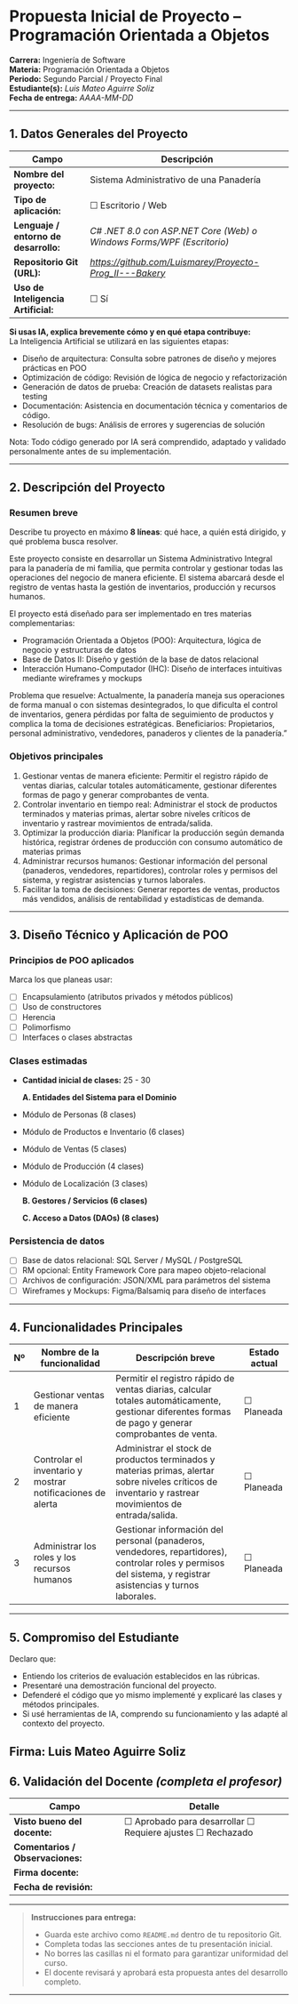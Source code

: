 # Propuesta Inicial de Proyecto – Programación Orientada a Objetos

**Carrera:** Ingeniería de Software  
**Materia:** Programación Orientada a Objetos  
**Periodo:** Segundo Parcial / Proyecto Final  
**Estudiante(s):** *Luis Mateo Aguirre Soliz*  
**Fecha de entrega:** *AAAA-MM-DD*  

---

## 1. Datos Generales del Proyecto

| Campo | Descripción |
|--------|-------------|
| **Nombre del proyecto:** | Sistema Administrativo de una Panadería
| **Tipo de aplicación:** | ☐ Escritorio / Web 
| **Lenguaje / entorno de desarrollo:** | *C# .NET 8.0 con ASP.NET Core (Web) o Windows Forms/WPF (Escritorio)* |
| **Repositorio Git (URL):** | *https://github.com/Luismarey/Proyecto-Prog_II---Bakery* |
| **Uso de Inteligencia Artificial:** | ☐ Sí |

**Si usas IA, explica brevemente cómo y en qué etapa contribuye:**  
La Inteligencia Artificial se utilizará en las siguientes etapas:

* Diseño de arquitectura: Consulta sobre patrones de diseño y mejores prácticas en POO
* Optimización de código: Revisión de lógica de negocio y refactorización
* Generación de datos de prueba: Creación de datasets realistas para testing
* Documentación: Asistencia en documentación técnica y comentarios de código.   
* Resolución de bugs: Análisis de errores y sugerencias de solución


Nota: Todo código generado por IA será comprendido, adaptado y validado personalmente antes de su implementación.

---

## 2. Descripción del Proyecto

### Resumen breve
Describe tu proyecto en máximo **8 líneas**: qué hace, a quién está dirigido, y qué problema busca resolver.

>   
 Este proyecto consiste en desarrollar un Sistema Administrativo Integral para la panadería de mi familia, que permita controlar y gestionar todas las operaciones del negocio de manera eficiente. El sistema abarcará desde el registro de ventas hasta la gestión de inventarios, producción y recursos humanos.
 
El proyecto está diseñado para ser implementado en tres materias complementarias:

* Programación Orientada a Objetos (POO): Arquitectura, lógica de negocio y estructuras de datos
* Base de Datos II: Diseño y gestión de la base de datos relacional
* Interacción Humano-Computador (IHC): Diseño de interfaces intuitivas mediante wireframes y mockups

Problema que resuelve: Actualmente, la panadería maneja sus operaciones de forma manual o con sistemas desintegrados, lo que dificulta el control de inventarios, genera pérdidas por falta de seguimiento de productos y complica la toma de decisiones estratégicas.
Beneficiarios: Propietarios, personal administrativo, vendedores, panaderos y clientes de la panadería.”

### Objetivos principales
1.  Gestionar ventas de manera eficiente: Permitir el registro rápido de ventas diarias, calcular totales automáticamente, gestionar diferentes formas de pago y generar comprobantes de venta.
2.  Controlar inventario en tiempo real: Administrar el stock de productos terminados y materias primas, alertar sobre niveles críticos de inventario y rastrear movimientos de entrada/salida.
3.  Optimizar la producción diaria: Planificar la producción según demanda histórica, registrar órdenes de producción con consumo automático de materias primas 
4.  Administrar recursos humanos: Gestionar información del personal (panaderos, vendedores, repartidores), controlar roles y permisos del sistema, y registrar asistencias y turnos laborales.
5.  Facilitar la toma de decisiones: Generar reportes de ventas, productos más vendidos, análisis de rentabilidad y estadísticas de demanda.

---

## 3. Diseño Técnico y Aplicación de POO

### Principios de POO aplicados
Marca los que planeas usar:
- [ ] Encapsulamiento (atributos privados y métodos públicos)
- [ ] Uso de constructores
- [ ] Herencia
- [ ] Polimorfismo
- [ ] Interfaces o clases abstractas

### Clases estimadas
- **Cantidad inicial de clases:** 25 - 30  

  **A. Entidades del Sistema para el Dominio**

- Módulo de Personas (8 clases)
- Módulo de Productos e Inventario (6 clases)
- Módulo de Ventas (5 clases)
- Módulo de Producción (4 clases)
-  Módulo de Localización (3 clases)

   **B. Gestores / Servicios (6 clases)**

   **C. Acceso a Datos (DAOs) (8 clases)**


### Persistencia de datos
- [ ] Base de datos relacional: SQL Server / MySQL / PostgreSQL
- [ ] RM opcional: Entity Framework Core para mapeo objeto-relacional
- [ ] Archivos de configuración: JSON/XML para parámetros del sistema
- [ ] Wireframes y Mockups: Figma/Balsamiq para diseño de interfaces

---
## 4. Funcionalidades Principales

| Nº | Nombre de la funcionalidad | Descripción breve | Estado actual |
|----|-----------------------------|-------------------|----------------|
| 1 |     Gestionar ventas de manera eficiente     |  Permitir el registro rápido de ventas diarias, calcular totales automáticamente, gestionar diferentes formas de pago y generar comprobantes de venta. | ☐ Planeada |
| 2 |     Controlar el inventario y mostrar notificaciones de alerta      |  Administrar el stock de productos terminados y materias primas, alertar sobre niveles críticos de inventario y rastrear movimientos de entrada/salida.  | ☐ Planeada |
| 3 |     Administrar los roles y los recursos humanos     |  Gestionar información del personal (panaderos, vendedores, repartidores), controlar roles y permisos del sistema, y registrar asistencias y turnos laborales. | ☐ Planeada |

---

## 5. Compromiso del Estudiante

Declaro que:
- Entiendo los criterios de evaluación establecidos en las rúbricas.
- Presentaré una demostración funcional del proyecto.
- Defenderé el código que yo mismo implementé y explicaré las clases y métodos principales.
- Si usé herramientas de IA, comprendo su funcionamiento y las adapté al contexto del proyecto.

**Firma:** Luis Mateo Aguirre Soliz 
---

## 6. Validación del Docente *(completa el profesor)*

| Campo | Detalle |
|--------|---------|
| **Visto bueno del docente:** | ☐ Aprobado para desarrollar ☐ Requiere ajustes ☐ Rechazado |
| **Comentarios / Observaciones:** |  |
| **Firma docente:** |  |
| **Fecha de revisión:** |  |

---

> **Instrucciones para entrega:**
> - Guarda este archivo como `README.md` dentro de tu repositorio Git.  
> - Completa todas las secciones antes de tu presentación inicial.  
> - No borres las casillas ni el formato para garantizar uniformidad del curso.  
> - El docente revisará y aprobará esta propuesta antes del desarrollo completo.

---
